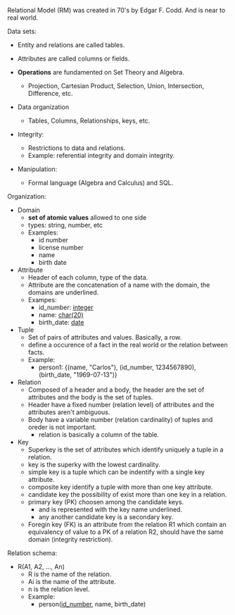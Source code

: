 Relational Model (RM) was created in 70's by Edgar F. Codd. And is near to real world.

Data sets:
* Entity and relations are called tables.
* Attributes are called columns or fields.

* **Operations** are fundamented on Set Theory and Algebra.
  * Projection, Cartesian Product, Selection, Union, Intersection, Difference, etc.

* Data organization
  * Tables, Columns, Relationships, keys, etc.

* Integrity:
  * Restrictions to data and relations.
  * Example: referential integrity and domain integrity.

* Manipulation:
  * Formal language (Algebra and Calculus) and SQL.

Organization:
* Domain
  * **set of atomic values** allowed to one side
  * types: string, number, etc
  * Examples:
    * id number
    * license number
    * name
    * birth date
* Attribute
  * Header of each column, type of the data.
  * Attribute are the concatenation of a name  with the domain, the domains are underlined.
  * Exampes:
    * id_number: <u>integer</u>
    * name: <u>char(20)</u>
    * birth_date: <u>date</u>
* Tuple
  * Set of pairs of attributes and values. Basically, a row.
  * define a occurence of a fact in the real world or the relation between facts.
  * Example:
    * person1: {(name, "Carlos"), (id_number, 1234567890), (birth_date, "1969-07-13")}
* Relation
  * Composed of a header and a body, the header are the set of attributes and the body is the set of tuples.
  * Header have a fixed number (relation level) of attributes and the attributes aren't ambiguous.
  * Body have a variable number (relation cardinality) of tuples and oreder is not important.
    * relation is basically a column of the table.
* Key
  * Superkey is the set of attributes which identify uniquely a tuple in a relation.
  * key is the superky with the lowest cardinality.
  * simple key is a tuple which can be indentify with a single key attribute.
  * composite key identify a tuple with more than one key attribute.
  * candidate key the possibility of exist more than one key in a relation.
  * primary key (PK) choosen among the candidate keys.
    * and is represented with the key name underlined.
    * any another candidate key is a secondary key.
  * Foregin key (FK) is an attribute from the relation R1 which contain an equivalency of value to a PK of a relation R2, should have the same domain (integrity restriction).

Relation schema:
* R(A1, A2, ..., An)
  * R is the name of the relation.
  * Ai is the name of the attribute.
  * n is the relation level.
  * Example:
    * person(<u>id_number</u>, name, birth_date)

